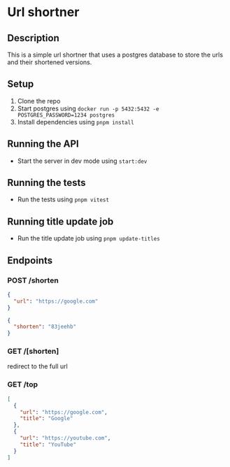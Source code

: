 # Url shortner

## Description

This is a simple url shortner that uses a postgres database to store the urls and their shortened versions.

## Setup

1. Clone the repo
2. Start postgres using `docker run -p 5432:5432 -e POSTGRES_PASSWORD=1234 postgres`
3. Install dependencies using `pnpm install`


## Running the API
- Start the server in dev mode using `start:dev`

## Running the tests
- Run the tests using `pnpm vitest`

## Running title update job
- Run the title update job using `pnpm update-titles`


## Endpoints

### POST /shorten
```json
{
  "url": "https://google.com"
}
```

```json
{
  "shorten": "83jeehb"
}
```

### GET /[shorten]
redirect to the full url

### GET /top
```json
[
  {
    "url": "https://google.com",
    "title": "Google"
  },
  {
    "url": "https://youtube.com",
    "title": "YouTube"
  }
]
```